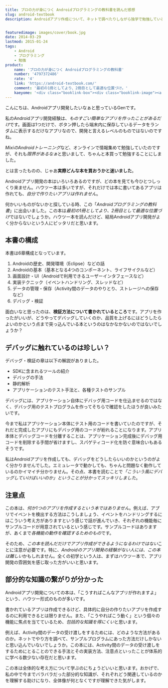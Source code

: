 ```yaml
---
title: プロの力が身につく Androidプログラミングの教科書を読んだ感想
slug: android-textbook
description: Androidアプリ作成について、ネットで調べたりしながら独学で勉強していると、知識が断片化してしまってそれぞれの関係性がよくわからなくなってきます。この本はそういった「全体像を掴みたい」といった人にオススメな本だと思いました。


featuredimage: images/cover/book.jpg
date: 2014-03-29
lastmod: 2015-01-24
tags: 
    - Android
    - プログラミング
    - 勉強
product:
    name: 'プロの力が身につく Androidプログラミングの教科書'
    number: '4797372486'
    rate: '4'
    link: 'https://android-textbook.com/'
    comment: '最初の1冊としてより、2冊目として最適な位置づけ。'
    kaeyome: '<div class="booklink-box"><div class="booklink-image"><a href="https://www.amazon.co.jp/exec/obidos/asin/4797372486/illusionspace-22/" rel="nofollow" target="_blank"><img src="https://ecx.images-amazon.com/images/I/51J7UGXlK2L._SL160_.jpg" style="border: none;" /></a></div><div class="booklink-info"><div class="booklink-name"><a href="https://www.amazon.co.jp/exec/obidos/asin/4797372486/illusionspace-22/" rel="nofollow" target="_blank">プロの力が身につく Androidプログラミングの教科書</a><div class="booklink-powered-date">posted with <a href="https://yomereba.com" rel="nofollow" target="_blank">ヨメレバ</a></div></div><div class="booklink-detail">藤田 竜史,要 徳幸,住友 孝郎,日高 正博,小林 慎治,木村 尭海 ソフトバンククリエイティブ 2013-07-30    </div><div class="booklink-link2"><div class="shoplinkamazon"><a href="https://www.amazon.co.jp/exec/obidos/asin/4797372486/illusionspace-22/" rel="nofollow" target="_blank" title="アマゾン" >Amazonで購入</a></div><div class="shoplinkrakuten"><a href="https://hb.afl.rakuten.co.jp/hgc/11acbc01.369b1bf6.11acbc02.cabf9fe9/?pc=http%3A%2F%2Fbooks.rakuten.co.jp%2Frb%2F12383691%2F%3Fscid%3Daf_ich_link_urltxt%26m%3Dhttp%3A%2F%2Fm.rakuten.co.jp%2Fev%2Fbook%2F" rel="nofollow" target="_blank" title="楽天ブックス" >楽天ブックスで購入</a></div>                         <div class="shoplinkkino"><a href="https://ck.jp.ap.valuecommerce.com/servlet/referral?sid=3085416&pid=882196163&vc_url=http%3A%2F%2Fwww.kinokuniya.co.jp%2Ff%2Fdsg-01-9784797372489" target="_blank" title="kino" >紀伊國屋書店で購入<img src="https://ad.jp.ap.valuecommerce.com/servlet/gifbanner?sid=3085416&pid=882196163" height="1" width="1" border="0"></a></div>                   </div></div><div class="booklink-footer"></div></div>'
---
```


こんにちは、Androidアプリ開発したいなぁと思っているGenです。

私のAndroidアプリ開発経験は、<em>ものすごい簡単なアプリを作ったことがあるだけ</em>です。画面は1つだけで、ボタン押したら端末内に保存しているデータをランダムに表示するだけなアプリなので、開発と言えるレベルのものではないのですね。

<em>MixiのAndroidトレーニング</em>など、オンラインで情報集めて勉強していたのですが、それも<em>限界があるなぁ</em>と思いまして、ちゃんと本買って勉強することにしました。

とは言ったものの、じゃあ<strong>実際どんな本を買おうかと迷いました</strong>。

Androidアプリ開発の本はいろいろあるのですが、どの本を見ても今ひとつしっくり来ません。ハウツー本は多いですが、それだけでは本に書いてあるアプリは作れても、<em>自分で作りたいアプリは作れません</em>。

何かいいものがないかと探している時、この「<em>Androidプログラミングの教科書</em>」に出会いました。この本は<em>最初の1冊としてより、2冊目として最適な位置づけ</em>ではないでしょうか。ハウツー本を読んだけど、結局Androidアプリ開発がよく分からないという人にピッタリだと思います。


## 本書の構成


本書は6章構成となっています。

<ol>
<li>Androidの歴史、開発環境（Eclipse）などの話</li>
<li>Androidの基本（基本となる4つのコンポーネント、ライフサイクルなど）</li>
<li>画面設計・UI（Androidで利用できるユーザーインタフェースなど）</li>
<li>実装テクニック（イベントハンドリング、スレッドなど）</li>
<li>データの管理・保存（Activity間のデータのやりとり、ストレージへの保存など）</li>
<li>デバッグ・検証</li>
</ol>
面白いなと思ったのは、<strong>検証方法について書かれているところ</strong>です。アプリを作ったがいいが、どうやってデバッグしていくのか、品質を上げるにはどうしたらよいのかという点まで突っ込んでいる本というのはなかなかないのではないでしょうか？


## デバッグに触れているのは珍しい？


デバッグ・検証の章は以下の解説がありました。

<ul>
<li>SDKに含まれるツールの紹介</li>
<li>デバッグの手法 </li>
<li>静的解析</li>
<li>アプリケーションのテスト手法と、各種テストのサンプル</li>
</ul>

デバッグには、アプリケーション自体にデバッグ用コードを仕込ませるのではなく、デバッグ用のテストプログラムを作ってそちらで確認をしたほうが良いみたいです。

今まで私はアプリケーション本体にテスト用のコードを書いていたのですが、それだと完成したアプリにもデバッグ用のコードが紛れることになります。アプリ本体とデバッグコードを分離することは、アプリケーション完成後にデバッグ用コードを削除する手間が省けますし、スパゲティコード化を防ぐ意味合いもあるそうです。

私はAndroidアプリを作成しても、デバッグをどうしたらいいのかというのがよく分かりませんでした。エミュレータで動かしても、ちゃんと問題なく動作しているのかイマイチ分かりません。その点、本書を読むことで<em>「こういう風にデバッグしていけばいいのか」ということが分かってスッキリしました</em>。


## 注意点


この本は、<em>何か1つのアプリを作成するという本ではありません</em>。例えば、アプリでイベントを検出する方法はこうしましょう、イベントをハンドリングするにはこういう考え方がありますという感じで話が進んでいき、それぞれの機能毎にサンプルコードが用意されているという感じです。サンプルコードはありますが、あくまで<em>各機能の動作を確認するためのもの</em>です。

そのため、<em>この本を読んだだけでアプリ作成ができるようになるわけではない</em>ことに注意が必要です。特に、<em>Androidのアプリ開発の経験がない人には、この本は難しい</em>かもしれません。全くの初学という人は、まずはハウツー本で、アプリ開発の雰囲気を感じ取った方がいいと思います。


## 部分的な知識の繋がりが分かった


Androidアプリ開発についての本は、「こうすればこんなアプリが作れますよ」という、ハウツー形式のものが多いです。

書かれているアプリは作成できるけど、具体的に自分の作りたいアプリを作成するのに利用できるとは限りません。また、「こうやればこう動く」という個々の機能に焦点を当てているため、<em>包括的な知識を得にくい</em>と思います。

例えば、Activity間のデータの受け渡しをするためには、どのような方法があるのか。ネットでやり方を調べて、サンプルプログラムにあった方法だけしかないと思い込んでいないでしょうか。この本には、Activity間のデータの受け渡しをするためにとることのできる手法とその実装方法、注意点といったことが体系的に学べる数少ない存在だと思います。

この本は全体的な考え方について学ぶのにちょうどいいと思います。おかげで、私の中で今までバラバラだった部分的な知識が、それぞれどう関連しているのかを理解する助けになり、全体像が何となくですが理解できた気がします。


  